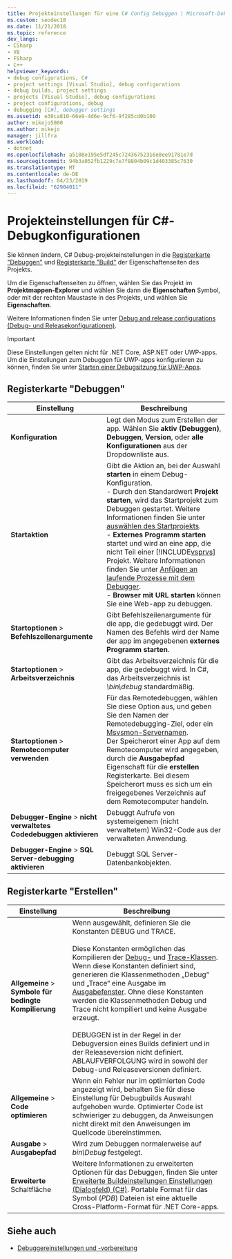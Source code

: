 ```yaml
---
title: Projekteinstellungen für eine C# Config Debuggen | Microsoft-Dokumentation
ms.custom: seodec18
ms.date: 11/21/2018
ms.topic: reference
dev_langs:
- CSharp
- VB
- FSharp
- C++
helpviewer_keywords:
- debug configurations, C#
- project settings [Visual Studio], debug configurations
- debug builds, project settings
- projects [Visual Studio], debug configurations
- project configurations, debug
- debugging [C#], debugger settings
ms.assetid: e30ca810-66e9-4d6e-9cf6-9f285cd0b100
author: mikejo5000
ms.author: mikejo
manager: jillfra
ms.workload:
- dotnet
ms.openlocfilehash: a5108e195e5df245c72436752316e8ee91781e7d
ms.sourcegitcommit: 94b3a052fb1229c7e7f8804b09c1d403385c7630
ms.translationtype: MT
ms.contentlocale: de-DE
ms.lasthandoff: 04/23/2019
ms.locfileid: "62904011"
---
```

# <a name="project-settings-for--c-debug-configurations"></a>Projekteinstellungen für C#-Debugkonfigurationen

Sie können ändern, C# Debug-projekteinstellungen in die [Registerkarte "Debuggen"](#debug-tab) und [Registerkarte "Build"](#build-tab) der Eigenschaftenseiten des Projekts.

Um die Eigenschaftenseiten zu öffnen, wählen Sie das Projekt im **Projektmappen-Explorer** und wählen Sie dann die **Eigenschaften** Symbol, oder mit der rechten Maustaste in des Projekts, und wählen Sie **Eigenschaften**.

Weitere Informationen finden Sie unter [Debug and release configurations (Debug- und Releasekonfigurationen)](how-to-set-debug-and-release-configurations.md).

>[!IMPORTANT]
>Diese Einstellungen gelten nicht für .NET Core, ASP.NET oder UWP-apps. Um die Einstellungen zum Debuggen für UWP-apps konfigurieren zu können, finden Sie unter [Starten einer Debugsitzung für UWP-Apps](start-a-debugging-session-for-a-store-app-in-visual-studio-vb-csharp-cpp-and-xaml.md).

## <a name="debug-tab"></a>Registerkarte "Debuggen"

|Einstellung|Beschreibung|
|-------------------------------------| - |
| **Konfiguration** | Legt den Modus zum Erstellen der app. Wählen Sie **aktiv (Debuggen)**, **Debuggen**, **Version**, oder **alle Konfigurationen** aus der Dropdownliste aus. |
| **Startaktion** | Gibt die Aktion an, bei der Auswahl **starten** in einem Debug-Konfiguration.<br />- Durch den Standardwert **Projekt starten**, wird das Startprojekt zum Debuggen gestartet. Weitere Informationen finden Sie unter [auswählen des Startprojekts](/previous-versions/visualstudio/visual-studio-2010/0s590bew(v=vs.100)).<br />- **Externes Programm starten** startet und wird an eine app, die nicht Teil einer [!INCLUDE[vsprvs](../code-quality/includes/vsprvs_md.md)] Projekt. Weitere Informationen finden Sie unter [Anfügen an laufende Prozesse mit dem Debugger](attach-to-running-processes-with-the-visual-studio-debugger.md).<br />- **Browser mit URL starten** können Sie eine Web-app zu debuggen. |
| **Startoptionen** > **Befehlszeilenargumente** | Gibt Befehlszeilenargumente für die app, die gedebuggt wird. Der Namen des Befehls wird der Name der app im angegebenen **externes Programm starten**. |
| **Startoptionen** > **Arbeitsverzeichnis** | Gibt das Arbeitsverzeichnis für die app, die gedebuggt wird. In C#, das Arbeitsverzeichnis ist *\bin\debug* standardmäßig.
| **Startoptionen** > **Remotecomputer verwenden**|Für das Remotedebuggen, wählen Sie diese Option aus, und geben Sie den Namen der Remotedebugging-Ziel, oder ein [Msvsmon-Servernamen](../debugger/remote-debugging.md). <br />Der Speicherort einer App auf dem Remotecomputer wird angegeben, durch die **Ausgabepfad** Eigenschaft für die **erstellen** Registerkarte. Bei diesem Speicherort muss es sich um ein freigegebenes Verzeichnis auf dem Remotecomputer handeln.
| **Debugger-Engine** > **nicht verwaltetes Codedebuggen aktivieren** | Debuggt Aufrufe von systemeigenem (nicht verwaltetem) Win32-Code aus der verwalteten Anwendung. |
| **Debugger-Engine** > **SQL Server-debugging aktivieren** | Debuggt SQL Server-Datenbankobjekten. |

## <a name="build-tab"></a>Registerkarte "Erstellen"

|Einstellung|Beschreibung|
|-------------|-----------------|
|**Allgemeine** > **Symbole für bedingte Kompilierung**|Wenn ausgewählt, definieren Sie die Konstanten DEBUG und TRACE.<br /><br /> Diese Konstanten ermöglichen das Kompilieren der [Debug-](/dotnet/api/system.diagnostics.debug) und [Trace-Klassen](/dotnet/api/system.diagnostics.trace). Wenn diese Konstanten definiert sind, generieren die Klassenmethoden „Debug“ und „Trace“ eine Ausgabe im [Ausgabefenster](../ide/reference/output-window.md). Ohne diese Konstanten werden die Klassenmethoden Debug und Trace nicht kompiliert und keine Ausgabe erzeugt.<br /><br />DEBUGGEN ist in der Regel in der Debugversion eines Builds definiert und in der Releaseversion nicht definiert. ABLAUFVERFOLGUNG wird in sowohl der Debug-und Releaseversionen definiert.|
|**Allgemeine** > **Code optimieren**|Wenn ein Fehler nur im optimierten Code angezeigt wird, behalten Sie für diese Einstellung für Debugbuilds Auswahl aufgehoben wurde. Optimierter Code ist schwieriger zu debuggen, da Anweisungen nicht direkt mit den Anweisungen im Quellcode übereinstimmen.|
|**Ausgabe** > **Ausgabepfad**|Wird zum Debuggen normalerweise auf *bin\Debug* festgelegt.|
|**Erweiterte** Schaltfläche|Weitere Informationen zu erweiterten Optionen für das Debuggen, finden Sie unter [Erweiterte Buildeinstellungen Einstellungen (Dialogfeld) (C#)](../ide/reference/advanced-build-settings-dialog-box-csharp.md). Portable Format für das Symbol (*PDB*) Dateien ist eine aktuelle Cross-Platform-Format für .NET Core-apps.

## <a name="see-also"></a>Siehe auch
- [Debuggereinstellungen und -vorbereitung](../debugger/debugger-settings-and-preparation.md)